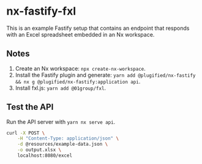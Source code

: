 # nx-fastify-fxl

This is an example Fastify setup that contains an endpoint that responds with an Excel spreadsheet embedded in an Nx workspace.

## Notes

1. Create an Nx workspace: `npx create-nx-workspace`.
2. Install the Fastify plugin and generate: `yarn add @plugified/nx-fastify && nx g @plugified/nx-fastify:application api`.
3. Install fxl.js: `yarn add @01group/fxl`.

## Test the API

Run the API server with `yarn nx serve api`.

```bash
curl -X POST \
    -H "Content-Type: application/json" \
    -d @resources/example-data.json \
    -o output.xlsx \
    localhost:8080/excel
```
